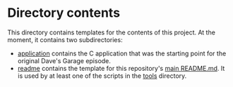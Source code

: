# Directory contents

This directory contains templates for the contents of this project. At the moment, it contains two subdirectories:

- [application](application) contains the C application that was the starting point for the original Dave's Garage episode.
- [readme](readme) contains the template for this repository's [main README.md](../README.md). It is used by at least one of the scripts in the [tools](../tools) directory.
